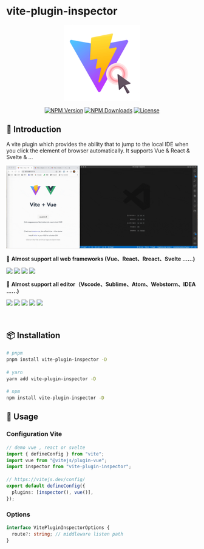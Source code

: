 # vite-plugin-inspector

<p align="center">
<a href="https://github.com/songjiachao/vite-plugin-inspector"><img height="200" src="https://raw.githubusercontent.com/songjiachao/images/main/vite-plugin-inspector/logo.png" alt="vite-plugin-inspector"></a>
</p>

<p align="center">
  <a href="https://www.npmjs.com/package/vite-plugin-inspector" target="_blank" rel="noopener noreferrer"><img src="https://badgen.net/npm/v/vite-plugin-inspector" alt="NPM Version" /></a>
  <a href="https://www.npmjs.com/package/vite-plugin-inspector" target="_blank" rel="noopener noreferrer"><img src="https://badgen.net/npm/dt/vite-plugin-inspector" alt="NPM Downloads" /></a>
  <a href="https://github.com/songjiachao/vite-plugin-inspector/blob/main/LICENSE" target="_blank" rel="noopener noreferrer"><img src="https://badgen.net/github/license/songjiachao/vite-plugin-inspector" alt="License" /></a>
</p>

## 📖 Introduction

A vite plugin which provides the ability that to jump to the local IDE when you click the element of browser automatically. It supports Vue & React & Svelte & ...

![Demo](https://raw.githubusercontent.com/songjiachao/images/main/vite-plugin-inspector/demo.gif)

🎉 **Almost support all web frameworks (Vue、React、Rreact、Svelte ......)**

<p align="left">
  <img height="60" src="https://docs.astro.build/logos/vue.svg" />
  <img height="60" src="https://docs.astro.build/logos/react.svg" />
  <img height="60" src="https://docs.astro.build/logos/preact.svg" />
  <img height="60" src="https://docs.astro.build/logos/svelte.svg" />
</p>

👏  **Almost support all editor（Vscode、Sublime、Atom、Webstorm、IDEA ......)**
<p align="left">
  <img height="60" src="https://upload.wikimedia.org/wikipedia/commons/thumb/9/9a/Visual_Studio_Code_1.35_icon.svg/640px-Visual_Studio_Code_1.35_icon.svg.png" />
  <img height="60" src="https://upload.wikimedia.org/wikipedia/commons/thumb/3/3d/Antu_sublime-text.svg/640px-Antu_sublime-text.svg.png" />
  <img height="60" src="https://upload.wikimedia.org/wikipedia/commons/thumb/7/7b/Icon_Atom.svg/640px-Icon_Atom.svg.png" />
  <img height="60" src="https://upload.wikimedia.org/wikipedia/commons/thumb/c/c0/WebStorm_Icon.svg/640px-WebStorm_Icon.svg.png" />
  <img height="60" src="https://upload.wikimedia.org/wikipedia/commons/thumb/9/9c/IntelliJ_IDEA_Icon.svg/640px-IntelliJ_IDEA_Icon.svg.png" />
</p>

<br/>

## 📦 Installation

```bash
# pnpm
pnpm install vite-plugin-inspector -D

# yarn
yarn add vite-plugin-inspector -D

# npm
npm install vite-plugin-inspector -D
```

## 🦄 Usage

### Configuration Vite

```ts
// demo vue , react or svelte
import { defineConfig } from "vite";
import vue from "@vitejs/plugin-vue";
import inspector from "vite-plugin-inspector";

// https://vitejs.dev/config/
export default defineConfig({
  plugins: [inspector(), vue()],
});
```

### Options

```ts
interface VitePluginInspectorOptions {
  route?: string; // middleware listen path
}
```
